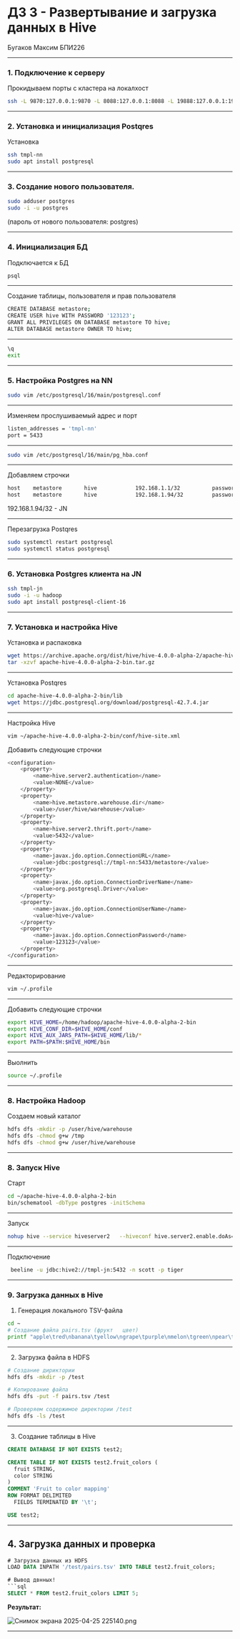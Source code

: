 # ДЗ 3 - Развертывание и загрузка данных в Hive

Бугаков Максим БПИ226

---
### 1. Подключение к серверу

Прокидываем порты с кластера на локалхост
```bash
ssh -L 9870:127.0.0.1:9870 -L 8088:127.0.0.1:8088 -L 19888:127.0.0.1:19888 team@176.109.91.25
```
---
### 2. Установка и инициализация Postqres
Установка
```bash
ssh tmpl-nn
sudo apt install postgresql
```

---

### 3. Создание нового пользователя.
```bash
sudo adduser postgres
sudo -i -u postgres
```
(пароль от нового пользователя: postgres)

---

### 4. Инициализация БД

Подключается к БД
```bash
psql
```
---
Создание таблицы, пользователя и прав пользователя
```bash
CREATE DATABASE metastore;
CREATE USER hive WITH PASSWORD '123123';
GRANT ALL PRIVILEGES ON DATABASE metastore TO hive;
ALTER DATABASE metastore OWNER TO hive;
```
---
```bash
\q
exit
```

---
### 5. Настройка Postgres на NN 
```bash
sudo vim /etc/postgresql/16/main/postgresql.conf
```
----
Изменяем прослушиваемый адрес и порт
```bash
listen_addresses = 'tmpl-nn'
port = 5433
```
---
```bash
sudo vim /etc/postgresql/16/main/pg_hba.conf
```
---
Добавляем строчки
```bash
host    metastore       hive            192.168.1.1/32          password
host    metastore       hive            192.168.1.94/32         password
```
192.168.1.94/32 - JN

---
Перезагрузка Postqres
```bash
sudo systemctl restart postgresql
sudo systemctl status postgresql
```
--- 

### 6. Установка Postgres клиента на JN 
```bash
ssh tmpl-jn
sudo -i -u hadoop
sudo apt install postgresql-client-16
```

---
### 7. Установка и настройка Hive

Установка и распаковка
```bash
wget https://archive.apache.org/dist/hive/hive-4.0.0-alpha-2/apache-hive-4.0.0-alpha-2-bin.tar.gz
tar -xzvf apache-hive-4.0.0-alpha-2-bin.tar.gz
```
---
Установка Postqres
```bash
cd apache-hive-4.0.0-alpha-2-bin/lib
wget https://jdbc.postgresql.org/download/postgresql-42.7.4.jar
```
---

Настройка Hive
```bash
vim ~/apache-hive-4.0.0-alpha-2-bin/conf/hive-site.xml
```

Добавить следующие строчки
```bash
<configuration> 
    <property> 
        <name>hive.server2.authentication</name> 
        <value>NONE</value> 
    </property> 
    <property> 
        <name>hive.metastore.warehouse.dir</name> 
        <value>/user/hive/warehouse</value> 
    </property> 
    <property> 
        <name>hive.server2.thrift.port</name> 
        <value>5432</value> 
    </property> 
    <property> 
        <name>javax.jdo.option.ConnectionURL</name> 
        <value>jdbc:postgresql://tmpl-nn:5433/metastore</value> 
    </property> 
    <property> 
        <name>javax.jdo.option.ConnectionDriverName</name> 
        <value>org.postgresql.Driver</value> 
    </property> 
    <property> 
        <name>javax.jdo.option.ConnectionUserName</name> 
        <value>hive</value> 
    </property> 
    <property> 
        <name>javax.jdo.option.ConnectionPassword</name> 
        <value>123123</value> 
    </property> 
</configuration> 
```
---

Редакторирование 
```bash
vim ~/.profile 
```
---
Добавить следующие строчки
```bash
export HIVE_HOME=/home/hadoop/apache-hive-4.0.0-alpha-2-bin 
export HIVE_CONF_DIR=$HIVE_HOME/conf 
export HIVE_AUX_JARS_PATH=$HIVE_HOME/lib/* 
export PATH=$PATH:$HIVE_HOME/bin
```
---
Выолнить
```bash
source ~/.profile 
```

---
### 8. Настройка Hadoop

Создаем новый каталог
```bash
hdfs dfs -mkdir -p /user/hive/warehouse 
hdfs dfs -chmod g+w /tmp 
hdfs dfs -chmod g+w /user/hive/warehouse
```
---
### 8. Запуск Hive

Старт 
```bash
cd ~/apache-hive-4.0.0-alpha-2-bin 
bin/schematool -dbType postgres -initSchema
```

---

Запуск 
```bash
nohup hive --service hiveserver2   --hiveconf hive.server2.enable.doAs=false   --hiveconf hive.security.authorization.enabled=false   >> /tmp/hs2.log 2>&1 &
```
---
Подключение 
```bash
 beeline -u jdbc:hive2://tmpl-jn:5432 -n scott -p tiger
```

---
### 9. Загрузка данных в Hive

1. Генерация локального TSV-файла
```bash
cd ~
# Создание файла pairs.tsv (фрукт	цвет)
printf "apple\tred\nbanana\tyellow\ngrape\tpurple\nmelon\tgreen\npear\tgreen\n" > pairs.tsv
```

---

2. Загрузка файла в HDFS

```bash
# Создание дириктории
hdfs dfs -mkdir -p /test

# Копирование файла
hdfs dfs -put -f pairs.tsv /test

# Проверяем содержимое директории /test
hdfs dfs -ls /test
```

---

3. Создание таблицы в Hive
```sql
CREATE DATABASE IF NOT EXISTS test2;

CREATE TABLE IF NOT EXISTS test2.fruit_colors (
  fruit STRING,
  color STRING
)
COMMENT 'Fruit to color mapping'
ROW FORMAT DELIMITED
  FIELDS TERMINATED BY '\t';

USE test2;
```

---

## 4. Загрузка данных и проверка

```sql
# Загрузка данных из HDFS
LOAD DATA INPATH '/test/pairs.tsv' INTO TABLE test2.fruit_colors;

# Вывод двнных!
```sql
SELECT * FROM test2.fruit_colors LIMIT 5;
```

**Результат:**

![Снимок экрана 2025-04-25 225140.png](https://github.com/MaxBugakov/MTS_DWH_HW3/blob/main/Снимок%20экрана%202025-04-25%20225140.png)

---









































